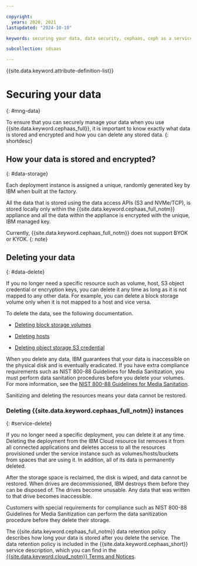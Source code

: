 ```yaml
---

copyright:
  years: 2020, 2021
lastupdated: "2024-10-10"

keywords: securing your data, data security, cephaas, ceph as a service

subcollection: sdsaas

---
```


{{site.data.keyword.attribute-definition-list}}


# Securing your data
{: #mng-data}

To ensure that you can securely manage your data when you use {{site.data.keyword.cephaas_full}}, it is important to know exactly what data is stored and encrypted and how you can delete any stored data.
{: shortdesc}



## How your data is stored and encrypted?
{: #data-storage}

Each deployment instance is assigned a unique, randomly generated key by IBM when built at the factory.

All the data that is stored using the data access APIs (S3 and NVMe/TCP), is stored locally only within the {{site.data.keyword.cephaas_full_notm}} appliance and all the data within the appliance is encrypted with the unique, IBM managed key.

Currently, {{site.data.keyword.cephaas_full_notm}} does not support BYOK or KYOK.
{: note}


## Deleting your data
{: #data-delete}

If you no longer need a specific resource such as volume, host, S3 object credential or encryption keys, you can delete it any time as long as it is not mapped to any other data. For example, you can delete a block storage volume only when it is not mapped to a host and vice versa.

To delete the data, see the following documentation.

* [Deleting block storage volumes](/docs/sdsaas?topic=sdsaas-deleting-block-volume)

* [Deleting hosts](/docs/sdsaas?topic=sdsaas-deleting-hosts)

* [Deleting object storage S3 credential](/docs/sdsaas?topic=sdsaas-deleting-sds-s3-credential)

When you delete any data, IBM guarantees that your data is inaccessible on the physical disk and is eventually eradicated. If you have extra compliance requirements such as NIST 800-88 Guidelines for Media Sanitization, you must perform data sanitation procedures before you delete your volumes. For more information, see the [NIST 800-88 Guidelines for Media Sanitation](https://csrc.nist.gov/pubs/sp/800/88/r1/final).

Sanitizing and deleting the resources means your data cannot be restored.


### Deleting {{site.data.keyword.cephaas_full_notm}} instances
{: #service-delete}

If you no longer need a specific deployment, you can delete it at any time. Deleting the deployment from the IBM Cloud resource list removes it from all connected applications and deletes access to all the resources provisioned under the service instance such as volumes/hosts/buckets from spaces that are using it. In addition, all of its data is permanently deleted.

After the storage space is reclaimed, the disk is wiped, and data cannot be restored. When drives are decommissioned, IBM destroys them before they can be disposed of. The drives become unusable. Any data that was written to that drive becomes inaccessible.

Customers with special requirements for compliance such as NIST 800-88 Guidelines for Media Sanitization can perform the data sanitization procedure before they delete their storage.


The {{site.data.keyword.cephaas_full_notm}} data retention policy describes how long your data is stored after you delete the service. The data retention policy is included in the {{site.data.keyword.cephaas_short}} service description, which you can find in the [{{site.data.keyword.cloud_notm}} Terms and Notices](/docs/overview?topic=overview-terms).
